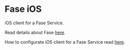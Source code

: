 # Fase iOS
iOS client for a Fase Service.

Read details about Fase [here](http://fase.io).

How to configurate iOS client for a Fase Service read [here](http://fase.io/converter_ios/).
